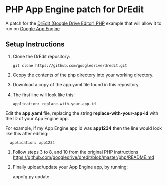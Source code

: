 PHP App Engine patch for DrEdit
===============================

A patch for the [DrEdit (Google Drive Editor) PHP](https://github.com/googledrive/dredit/tree/master/php) example that will allow it to run on [Google App Engine](http://cloud.google.com/appengine)

## Setup Instructions

1. Clone the DrEdit repository:

       git clone https://github.com/googledrive/dredit.git

1. Ccopy the contents of the php directory into your working directory.

1. Download a copy of the app.yaml file found in this repository.

1. The first line will look like this:

       application: replace-with-your-app-id

  Edit the __app.yaml__ file, replacing the string __replace-with-your-app-id__ with the ID of your App Engine app.

  For example, if my App Engine app id was __app1234__ then the line would look like this after editing:

      application: app1234

1. Follow steps 3 to 8, and 10 from the original PHP instructions https://github.com/googledrive/dredit/blob/master/php/README.md

1. Finally upload/update your App Engine app, by running:

      appcfg.py update .
